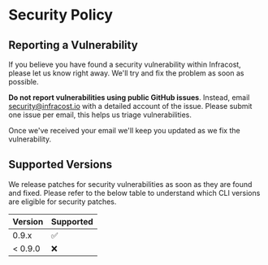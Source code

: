 # Security Policy

## Reporting a Vulnerability

If you believe you have found a security vulnerability within Infracost, please let us know right away. We'll try and fix the problem as soon as possible.

**Do not report vulnerabilities using public GitHub issues**. Instead, email [security@infracost.io](mailto:security@infracost.io) with a detailed account of the issue. Please submit one issue per email, this helps us triage vulnerabilities.

Once we've received your email we'll keep you updated as we fix the vulnerability.

## Supported Versions

We release patches for security vulnerabilities as soon as they are found and fixed. Please refer to the below table to understand which CLI versions are eligible for security patches. 

| Version | Supported  |
|---------|------------|
| 0.9.x   | ✅          |
| < 0.9.0 | ❌          |